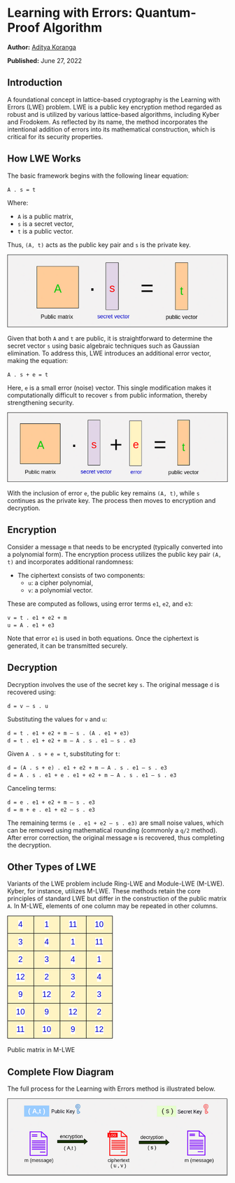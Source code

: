 # Learning with Errors: Quantum-Proof Algorithm

**Author:** [Aditya Koranga](https://www.linkedin.com/in/aditya-koranga/)

**Published:** June 27, 2022

## Introduction

A foundational concept in lattice-based cryptography is the Learning with Errors (LWE) problem. LWE is a public key encryption method regarded as robust and is utilized by various lattice-based algorithms, including Kyber and Frodokem. As reflected by its name, the method incorporates the intentional addition of errors into its mathematical construction, which is critical for its security properties.

## How LWE Works

The basic framework begins with the following linear equation:

`A . s = t`

Where:

- `A` is a public matrix,
- `s` is a secret vector,
- `t` is a public vector.

Thus, `(A, t)` acts as the public key pair and `s` is the private key.

![alt text](./images/lwe-quantum-proof-algorithm/quantum-proof-01.png)

Given that both `A` and `t` are public, it is straightforward to determine the secret vector `s` using basic algebraic techniques such as Gaussian elimination. To address this, LWE introduces an additional error vector, making the equation:

`A . s + e = t`

Here, `e` is a small error (noise) vector. This single modification makes it computationally difficult to recover `s` from public information, thereby strengthening security.

![alt text](./images/lwe-quantum-proof-algorithm/quantum-proof-02.png)

With the inclusion of error `e`, the public key remains `(A, t)`, while `s` continues as the private key. The process then moves to encryption and decryption.

## Encryption

Consider a message `m` that needs to be encrypted (typically converted into a polynomial form). The encryption process utilizes the public key pair `(A, t)` and incorporates additional randomness:

- The ciphertext consists of two components:
  - `u`: a cipher polynomial,
  - `v`: a polynomial vector.

These are computed as follows, using error terms `e1`, `e2`, and `e3`:

`v = t . e1 + e2 + m`  
`u = A . e1 + e3`

Note that error `e1` is used in both equations. Once the ciphertext is generated, it can be transmitted securely.

## Decryption

Decryption involves the use of the secret key `s`. The original message `d` is recovered using:

`d = v — s . u`

Substituting the values for `v` and `u`:

`d = t . e1 + e2 + m — s . (A . e1 + e3)`  
`d = t . e1 + e2 + m — A . s . e1 — s . e3`

Given `A . s + e = t`, substituting for `t`:

`d = (A . s + e) . e1 + e2 + m — A . s . e1 — s . e3`  
`d = A . s . e1 + e . e1 + e2 + m — A . s . e1 — s . e3`

Canceling terms:

`d = e . e1 + e2 + m — s . e3`  
`d = m + e . e1 + e2 — s . e3`

The remaining terms `(e . e1 + e2 — s . e3)` are small noise values, which can be removed using mathematical rounding (commonly a `q/2` method). After error correction, the original message `m` is recovered, thus completing the decryption.

## Other Types of LWE

Variants of the LWE problem include Ring-LWE and Module-LWE (M-LWE). Kyber, for instance, utilizes M-LWE. These methods retain the core principles of standard LWE but differ in the construction of the public matrix `A`. In M-LWE, elements of one column may be repeated in other columns.

![alt text](./images/lwe-quantum-proof-algorithm/quantum-proof-03.png)

Public matrix in M-LWE

## Complete Flow Diagram

The full process for the Learning with Errors method is illustrated below.

![alt text](./images/lwe-quantum-proof-algorithm/quantum-proof-04.png)
